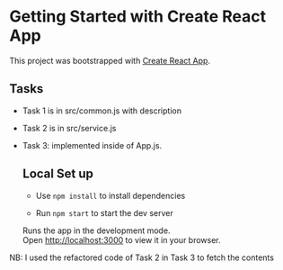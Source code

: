 # Getting Started with Create React App

This project was bootstrapped with [Create React App](https://github.com/facebook/create-react-app).


## Tasks

- Task 1 is in src/common.js with description
- Task 2 is in src/service.js 
- Task 3: implemented inside of App.js.
  
  
  ## Local Set up

    - Use `npm install` to install dependencies

    - Run `npm start` to start the dev server

    Runs the app in the development mode.\
    Open [http://localhost:3000](http://localhost:3000) to view it in your browser.

NB: I used the refactored code of Task 2 in Task 3 to fetch the contents
